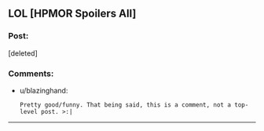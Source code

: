 ## LOL [HPMOR Spoilers All]

### Post:

[deleted]

### Comments:

- u/blazinghand:
  ```
  Pretty good/funny. That being said, this is a comment, not a top-level post. >:|
  ```

---


